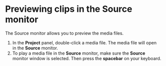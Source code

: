 # Previewing clips in the Source monitor

The Source monitor allows you to preview the media files.

1. In the **Project** panel, double-click a media file. The media file will open in the **Source** monitor.
2. To play a media file in the **Source** monitor, make sure the **Source** monitor window is selected. Then press the **spacebar** on your keyboard.
